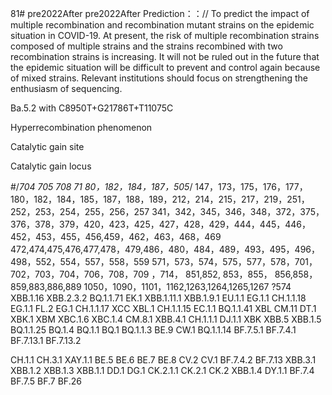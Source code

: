 81# pre2022After
pre2022After
Prediction：：//
To predict the impact of multiple recombination and recombination mutant strains on the epidemic situation in COVID-19. At present, the risk of multiple recombination strains composed of multiple strains and the strains recombined with two recombination strains is increasing. It will not be ruled out in the future that the epidemic situation will be difficult to prevent and control again because of mixed strains. Relevant institutions should focus on strengthening the enthusiasm of sequencing.


Ba.5.2   with   C8950T+G21786T+T11075C

Hyperrecombination phenomenon

Catalytic gain site

Catalytic gain locus

#/*704 705 708 71 80，182，184，187，505*/
147，173，175，176，177，180，182，184，185，187，188，189，212，214，215，217，219，251，252，253，254，255，256，257
341，342，345，346，348，372，375，376，378，379，420，423，425，427，428，429，444，445，446，452，453，455，456,459，462，463，468，469
472,474,475,476,477,478，479,486，480，484，489，493，495，496，498，552，554，557，558，559
571，573，574，575，577，578，701，702，703，704，706，708，709
，714，
851,852, 853，855， 856,858，859,883,886,889
1050，1090，1101，1162,1263,1264,1265,1267       ?574
XBB.1.16
XBB.2.3.2
BQ.1.1.71
EK.1
XBB.1.11.1
XBB.1.9.1
EU.1.1
EG.1.1
CH.1.1.18
EG.1.1
FL.2
EG.1
CH.1.1.17
XCC
XBL.1
CH.1.1.15
EC.1.1
BQ.1.1.41
XBL
CM.11
DT.1
XBK.1
XBM
XBC.1.6
XBC.1.4
CM.8.1
XBB.4.1
CH.1.1.1
DJ.1.1
XBK
XBB.5
XBB.1.5
BQ.1.1.25
BQ.1.4
BQ.1.1
BQ.1
BQ.1.1.3
BE.9
CW.1
BQ.1.1.14
BF.7.5.1
BF.7.4.1
BF.7.13.1
BF.7.13.2


CH.1.1
CH.3.1
XAY.1.1
BE.5
BE.6
BE.7
BE.8
CV.2
CV.1
BF.7.4.2
BF.7.13
XBB.3.1
XBB.1.2
XBB.1.3
XBB.1.1
DD.1
DG.1
CK.2.1.1
CK.2.1
CK.2
XBB.1.4
DY.1.1
BF.7.4
BF.7.5
BF.7
BF.26

